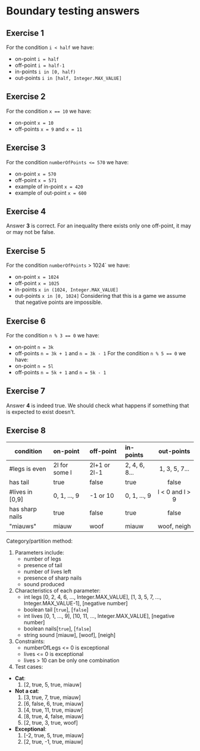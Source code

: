 # Boundary testing answers
## Exercise 1
For the condition `i < half` we have:
* on-point `i = half`
* off-point `i = half-1`
* in-points `i in [0, half)`
* out-points `i in [half, Integer.MAX_VALUE]`

## Exercise 2
For the condition `x == 10` we have:
* on-point `x = 10`
* off-points `x = 9` and `x = 11`

## Exercise 3
For the condition `numberOfPoints <= 570` we have:
* on-point `x = 570`
* off-point `x = 571`
* example of in-point `x = 420`
* example of out-point `x = 600`

## Exercise 4
Answer __3__ is correct. For an inequality there exists only one off-point, it may or may not be false.

## Exercise 5
For the condition `numberOfPoints` > 1024` we have:
* on-point `x = 1024`
* off-point `x = 1025`
* in-points `x in (1024, Integer.MAX_VALUE]`
* out-points `x in [0, 1024]`
Considering that this is a game we assume that negative points are impossible.

## Exercise 6
For the condition `n % 3 == 0` we have:
* on-point `n = 3k`
* off-points `n = 3k + 1` and `n = 3k - 1`
For the condition `n % 5 == 0` we have:
* on-point `n = 5l`
* off-points `n = 5k + 1` and `n = 5k - 1`

## Exercise 7
Answer __4__ is indeed true. We should check what happens if something that is expected to exist doesn't.

## Exercise 8
|   condition   |   on-point   |   off-point   |    in-points   |   out-points    |
|---------------|:-------------|:--------------|:---------------|:---------------:|
|#legs is even  | 2l for some l|  2l+1 or 2l-1 | 2, 4, 6, 8...  | 1, 3, 5, 7...   | 
|has tail       |     true     |     false     |      true      |      false      |
|#lives in [0,9]| 0, 1, ..., 9 |   -1 or 10    |  0, 1, ..., 9  | l < 0 and l > 9 |
|has sharp nails|     true     |     false     |      true      |      false      |
|"miauws"       |     miauw    |      woof     |      miauw     |   woof, neigh   |

Category/partition method:
1. Parameters include:
   * number of legs
   * presence of tail
   * number of lives left
   * presence of sharp nails
   * sound produced  
2. Characteristics of each parameter:
   * int legs [0, 2, 4, 6, ..., Integer.MAX_VALUE], [1, 3, 5, 7, ..., Integer.MAX_VALUE-1], [negative number]
   * boolean tail [`true`], [`false`]
   * int lives [0, 1, ..., 9], [10, 11, ..., Integer.MAX_VALUE], [negative number]
   * boolean nails[`true`], [`false`]
   * string sound [miauw], [woof], [neigh]
3. Constraints:
   * numberOfLegs <= 0 is exceptional
   * lives <= 0 is exceptional
   * lives > 10 can be only one combination
4. Test cases:
* __Cat__:
   1. [2, true, 5, true, miauw]
* __Not a cat__:
   1. [3, true, 7, true, miauw]
   2. [6, false, 6, true, miauw]
   3. [4, true, 11, true, miauw]
   4. [8, true, 4, false, miauw]
   5. [2, true, 3, true, woof]
* __Exceptional__:
   1. [-2, true, 5, true, miauw]
   2. [2, true, -1, true, miauw]
